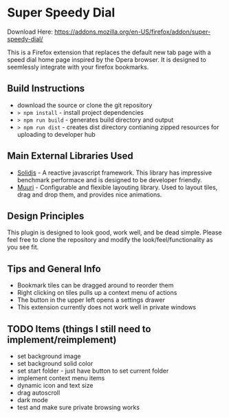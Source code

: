 # Super Speedy Dial

Download Here: https://addons.mozilla.org/en-US/firefox/addon/super-speedy-dial/

This is a Firefox extension that replaces the default new tab page with a speed dial home page inspired by the Opera browser. It is designed to seemlessly integrate with your firefox bookmarks.

## Build Instructions

- download the source or clone the git repository
- `> npm install` - install project dependencies
- `> npm run build` - generates build directory and output
- `> npm run dist` - creates dist directory contianing zipped resources for uploading to developer hub

## Main External Libraries Used

- [Solidjs](https://www.solidjs.com) - A reactive javascript framework. This library has impressive benchmark performace and is designed to be developer friendly.
- [Muuri](https://muuri.dev/) - Configurable and flexible layouting library. Used to layout tiles, drag and drop them, and provides nice animations.

## Design Principles

This plugin is designed to look good, work well, and be dead simple. Please feel free to clone the repository and modify the look/feel/functionality as you see fit.

## Tips and General Info

- Bookmark tiles can be dragged around to reorder them
- Right clicking on tiles pulls up a context menu of actions
- The button in the upper left opens a settings drawer
- This extension currently does not work well in private windows

## TODO Items (things I still need to implement/reimplement)

- set background image
- set background solid color
- set start folder - just have button to set current folder
- implement context menu items
- dynamic icon and text size
- drag autoscroll
- dark mode
- test and make sure private browsing works
